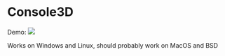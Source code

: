 # Console3D

Demo:
![](https://raw.githubusercontent.com/ArtemOnigiri/Console3D/main/console3d.png)

Works on Windows and Linux, should probably work on MacOS and BSD
